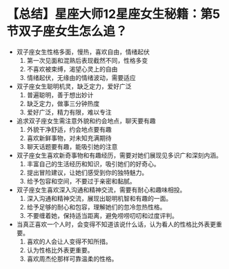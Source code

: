 # 【总结】星座大师12星座女生秘籍：第5节双子座女生怎么追？

-   双子座女生性格多面，慢热，喜欢自由，情绪起伏
    1.  第一次见面和混熟后表现截然不同，性格多变
    2.  不喜欢被束缚，渴望心灵上的自由
    3.  情绪起伏，无缘由的情绪波动，需要适应
-   双子座女生聪明机灵，缺乏定力，爱好广泛
    1.  普遍聪明，善于想出妙计
    2.  缺乏定力，做事三分钟热度
    3.  爱好广泛，精力有限，难以专注
-   追求双子座女生需注意外貌和约会地点，聊天要有趣
    1.  外貌干净舒适，约会地点要有趣
    2.  喜欢新鲜事物，对未知充满期待
    3.  聊天话题要有趣，能吸引她的注意
-   双子座女生喜欢新奇事物和有趣经历，需要对她们展现见多识广和深刻内涵。
    1.  丰富自己的生活经历和知识，吸引她们的好奇心。
    2.  提出冒险建议，让她们感受到你的独特魅力。
    3.  给予包容和空间，不要过于亲密和黏腻。
-   双子座女生喜欢深入沟通和精神交流，需要有耐心和趣味相投。
    1.  深入沟通和精神交流，展现出聪明机智和有趣的一面。
    2.  给予足够的耐心和包容，理解她们的忽冷忽热性格。
    3.  不要缠着她，保持适当距离，避免唠唠叨叨和过度评判。
-   当真正喜欢一个人时，会变得不知道该说什么话，认为看人的性格比外表更重要。
    1.  喜欢的人会让人变得不知所措。
    2.  认为性格比外表更重要。
    3.  喜欢周杰伦那样可靠温柔的性格。